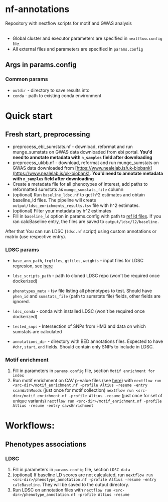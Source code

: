 # nf-annotations
Repository with nextflow scripts for motif and GWAS analysis<br><br>
- Global cluster and executor parameters are specified in ```nextflow.config``` file.
- All external files and parameters are specified in ```params.config```
## Args in params.config
### Common params
- `outdir` - directory to save results into
- `conda` - path to existing conda environment

# Quick start
## Fresh start, preprocessing
- preprocess_ebi_sumstats.nf - download, reformat and run munge_sumstats on GWAS data downloaded from ebi portal. **You'd need to annotate metadata with `n_samples` field after downloading**
- preprocess_ukbb.nf - download, reformat and run munge_sumstats on GWAS data downloaded from [https://www.nealelab.is/uk-biobank](https://www.nealelab.is/uk-biobank). **You'd need to annotate metadata with `n_samples` field after downloading**
- Create a metadata file for all phenotypes of interest, add paths to reformatted sumstats as `munge_sumstats_file` column
- (optional) Run `baseline_ldsc.nf` to get h^2 estimates and obtain baseline_ld files. The pipeline will create `output/ldsc_enrichments_results.tsv` file with h^2 estimates.
- (optional) Filter your metadata by h^2 estimates
- Fill in `baseline_ld` option in params.config with path to [ref ld files](https://github.com/bulik/ldsc/wiki/Partitioned-Heritability#--ref-ld-chr). If you ran calcBaseline entry, the files are saved to `output/ldsc/l2/baseline.` 

After that You can run LDSC (`ldsc.nf` script) using custom annotations or matrix (use respective entry).

### LDSC params
- `base_ann_path`, `frqfiles`, `gtfiles`, `weights` - input files for LDSC regresion, see [here](https://github.com/bulik/ldsc)
- `ldsc_scripts_path` - path to cloned LDSC repo (won't be required once dockerized)
- `phenotypes_meta` - tsv file listing all phenotypes to test. Should have `phen_id` and `sumstats_file` (path to sumstats file) fields, other fields are ignored.
- `ldsc_conda` - conda with installed LDSC (won't be required once dockerized)
- `tested_snps` - Intersection of SNPs from HM3 and data on which sumstats are calculated

- `annotations_dir` - directory with BED annotations files. Expected to have `#chr`, `start`, `end` fields. Should contain only SNPs to include in LDSC.

### Motif enrichment
1) Fill in parameters in ```params.config``` file, section ```Motif enrichment for index```
2) Run motif enrichment on CAV p-value files (see [here](https://github.com/wishabc/nf-babachi)) with 
```nextflow run <src-dir>/motif_enrichment.nf -profile Altius -resume -entry scanWithMoods``` (just once for motif collection)
```nextflow run <src-dir>/motif_enrichment.nf -profile Altius -resume``` (just once for set of unique variants)
```nextflow run <src-dir>/motif_enrichment.nf -profile Altius -resume -entry cavsEnrichment```

# Workflows:
## Phenotypes associations
### LDSC
1) Fill in parameters in ```params.config``` file, section ```LDSC data```
2) (optional) If baseline LD scores are not calculated, run ```nextflow run <src-dir>/phenotype_annotation.nf -profile Altius -resume -entry calcBaseline```. They will be saved to the output directory.
2) Run LDSC on annotation files with
```nextflow run <src-dir>/phenotype_annotation.nf -profile Altius -resume```
